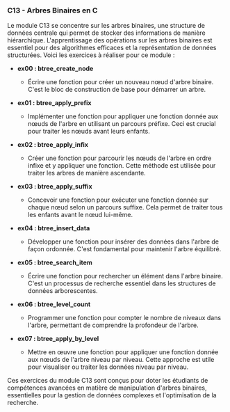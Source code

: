 ### C13 - Arbres Binaires en C

Le module C13 se concentre sur les arbres binaires, une structure de données centrale qui permet de stocker des informations de manière hiérarchique. L'apprentissage des opérations sur les arbres binaires est essentiel pour des algorithmes efficaces et la représentation de données structurées. Voici les exercices à réaliser pour ce module :

- **ex00 : btree_create_node**

  - Écrire une fonction pour créer un nouveau nœud d'arbre binaire. C'est le bloc de construction de base pour démarrer un arbre.

- **ex01 : btree_apply_prefix**

  - Implémenter une fonction pour appliquer une fonction donnée aux nœuds de l'arbre en utilisant un parcours préfixe. Ceci est crucial pour traiter les nœuds avant leurs enfants.

- **ex02 : btree_apply_infix**

  - Créer une fonction pour parcourir les nœuds de l'arbre en ordre infixe et y appliquer une fonction. Cette méthode est utilisée pour traiter les arbres de manière ascendante.

- **ex03 : btree_apply_suffix**

  - Concevoir une fonction pour exécuter une fonction donnée sur chaque nœud selon un parcours suffixe. Cela permet de traiter tous les enfants avant le nœud lui-même.

- **ex04 : btree_insert_data**

  - Développer une fonction pour insérer des données dans l'arbre de façon ordonnée. C'est fondamental pour maintenir l'arbre équilibré.

- **ex05 : btree_search_item**

  - Écrire une fonction pour rechercher un élément dans l'arbre binaire. C'est un processus de recherche essentiel dans les structures de données arborescentes.

- **ex06 : btree_level_count**

  - Programmer une fonction pour compter le nombre de niveaux dans l'arbre, permettant de comprendre la profondeur de l'arbre.

- **ex07 : btree_apply_by_level**

  - Mettre en œuvre une fonction pour appliquer une fonction donnée aux nœuds de l'arbre niveau par niveau. Cette approche est utile pour visualiser ou traiter les données niveau par niveau.

Ces exercices du module C13 sont conçus pour doter les étudiants de compétences avancées en matière de manipulation d'arbres binaires, essentielles pour la gestion de données complexes et l'optimisation de la recherche.